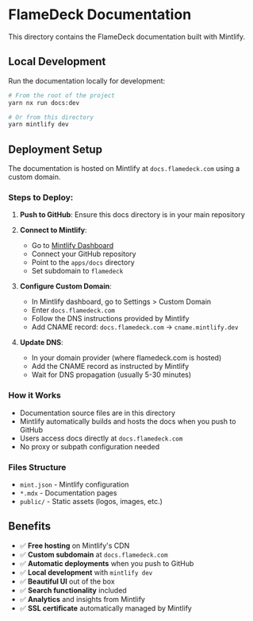 # FlameDeck Documentation

This directory contains the FlameDeck documentation built with Mintlify.

## Local Development

Run the documentation locally for development:

```bash
# From the root of the project
yarn nx run docs:dev

# Or from this directory
yarn mintlify dev
```

## Deployment Setup

The documentation is hosted on Mintlify at `docs.flamedeck.com` using a custom domain.

### Steps to Deploy:

1. **Push to GitHub**: Ensure this docs directory is in your main repository

2. **Connect to Mintlify**:
   - Go to [Mintlify Dashboard](https://dashboard.mintlify.com)
   - Connect your GitHub repository
   - Point to the `apps/docs` directory
   - Set subdomain to `flamedeck`

3. **Configure Custom Domain**:
   - In Mintlify dashboard, go to Settings > Custom Domain
   - Enter `docs.flamedeck.com`
   - Follow the DNS instructions provided by Mintlify
   - Add CNAME record: `docs.flamedeck.com` → `cname.mintlify.dev`

4. **Update DNS**:
   - In your domain provider (where flamedeck.com is hosted)
   - Add the CNAME record as instructed by Mintlify
   - Wait for DNS propagation (usually 5-30 minutes)

### How it Works

- Documentation source files are in this directory
- Mintlify automatically builds and hosts the docs when you push to GitHub
- Users access docs directly at `docs.flamedeck.com`
- No proxy or subpath configuration needed

### Files Structure

- `mint.json` - Mintlify configuration
- `*.mdx` - Documentation pages
- `public/` - Static assets (logos, images, etc.)

## Benefits

- ✅ **Free hosting** on Mintlify's CDN
- ✅ **Custom subdomain** at `docs.flamedeck.com`
- ✅ **Automatic deployments** when you push to GitHub
- ✅ **Local development** with `mintlify dev`
- ✅ **Beautiful UI** out of the box
- ✅ **Search functionality** included
- ✅ **Analytics** and insights from Mintlify
- ✅ **SSL certificate** automatically managed by Mintlify 
